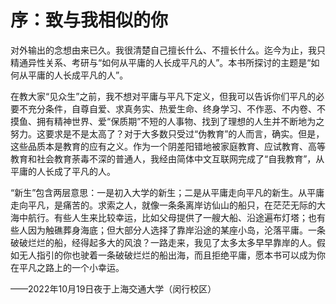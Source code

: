 # 序：致与我相似的你

对外输出的念想由来已久。我很清楚自己擅长什么、不擅长什么。迄今为止，我只精通异性关系、考研与“如何从平庸的人长成平凡的人”。本书所探讨的主题是“如何从平庸的人长成平凡的人”。

在教大家“见众生”之前，我不想对平庸与平凡下定义，但我可以告诉你们平凡的必要不充分条件，自尊自爱、求真务实、热爱生命、终身学习、不作恶、不内卷、不摸鱼、拥有精神世界、爱“保质期”不短的人事物、找到了理想的人生并不断地为之努力。这要求是不是太高了？对于大多数只受过“伪教育”的人而言，确实。但是，这些品质本是教育的应有之义。作为一个阴差阳错地被家庭教育、应试教育、高等教育和社会教育荼毒不深的普通人，我经由简体中文互联网完成了“自我教育”，从平庸的人长成了平凡的人。

“新生”包含两层意思：一是初入大学的新生；二是从平庸走向平凡的新生。从平庸走向平凡，是痛苦的。求索之人，就像一条条离岸访仙山的船只，在茫茫无际的大海中航行。有些人生来比较幸运，比如父母提供了一艘大船、沿途遍布灯塔；也有些人因为触礁葬身海底；但大部分人选择了靠岸沿途的某座小岛，沦落平庸。一条破破烂烂的船，经得起多大的风浪？一路走来，我见了太多太多早早靠岸的人。假如无人指引的你也驶着一条破破烂烂的船出海，而且拒绝平庸，愿本书可以成为你在平凡之路上的一个小幸运。

——2022年10月19日夜于上海交通大学（闵行校区）